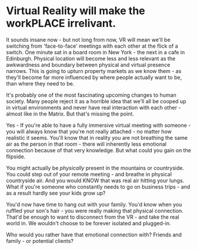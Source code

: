 # Virtual Reality will make the workPLACE irrelivant.
It sounds insane now - but not long from now, VR will mean we'll be switching from 'face-to-face' meetings with each other at the flick of a switch. One minute sat in a board room in New York - the next in a cafe in Edinburgh. Physical location will become less and less relevant as the awkwardness and boundary between physical and virtual presence narrows. This is going to upturn property markets as we know them - as they'll become far more influenced by where people actually want to be, than where they need to be.

It's probably one of the most fascinating upcoming changes to human society. Many people reject it as a horrible idea that we'll all be cooped up in virtual environments and never have real interaction with each other - almost like in the Matrix. But that's missing the point.

Yes - If you're able to have a fully immersive virtual meeting with someone - you will always know that you're not really attached - no matter how realistic it seems. You'll know that in reality you are not breathing the same air as the person in that room - there will inherently less emotional connection because of that very knowledge. But what could you gain on the flipside.

You might actually be *physically* present in the mountains or countryside. You could step out of your remote meeting - and breathe in physical countryside air. And you would KNOW that was real air hitting your lungs.
What if you're someone who constantly needs to go on business trips - and as a result hardly see your kids grow up?

You'd now have time to hang out with your family. You'd know when you ruffled your son's hair - you were really making that physical connection.
That'd be enough to want to disconnect from the VR - and take the real world in. We wouldn't choose to be forever isolated and plugged-in.

Who would you rather have that emotional connection with? Friends and family - or potential clients?

